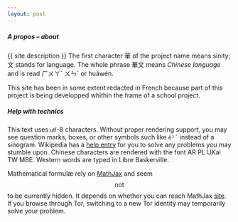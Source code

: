 ```yaml
---
layout: post
---
```


##### A propos – about

{{ site.description }} The first character 華 of the project name means sinity; 文 stands for language. The whole phrase 華文 means _Chinese language_ and is read ㄏㄨㄚˊ ㄨㄣˊ or huáwén.

This site has been in some extent redacted in French because part of this project is being developped whithin the frame of a school project.

##### Help with technics

This text uses <small>utf</small>-8 characters. Without proper rendering support, you may see question marks, boxes, or other symbols such like `è²´` instead of a sinogram. Wikipedia has a [help entry](https://en.wikipedia.org/wiki/Help:Special_characters) for you to solve any problems you may stumble upon. Chinese characters are rendered with the font AR PL UKai TW MBE. Western words are typed in Libre Baskerville.

Mathematical formulæ rely on [MathJax](http://www.mathjax.org/) and seem $$\mathrm{not}$$ to be currently hidden. It depends on whether you can reach MathJax [site](http://www.mathjax.org/). If you browse through Tor, switching to a new Tor identity may temporarily solve your problem.
